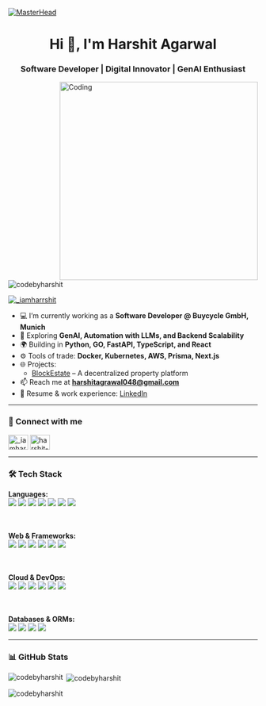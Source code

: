[![MasterHead](https://repository-images.githubusercontent.com/588181932/e36ec678-7984-4cdd-8e4c-a3932772ff8e)](https://www.linkedin.com/in/harshit-agarwal-326361191/)
<h1 align="center">Hi 👋, I'm Harshit Agarwal</h1>
<h3 align="center">Software Developer | Digital Innovator | GenAI Enthusiast</h3>

<img align="right" alt="Coding" width="400" src="https://codersera.com/blog/wp-content/uploads/2019/07/BLOG-23-L-3.jpg">

<p align="left">
  <img src="https://komarev.com/ghpvc/?username=codebyharshit&label=Profile%20views&color=0e75b6&style=flat" alt="codebyharshit" />
</p>

<p align="left">
  <a href="https://twitter.com/_iamharrshit" target="blank"><img src="https://img.shields.io/twitter/follow/_iamharrshit?logo=twitter&style=for-the-badge" alt="_iamharrshit" /></a>
</p>

- 💻 I’m currently working as a **Software Developer @ Buycycle GmbH, Munich**
- 🧠 Exploring **GenAI, Automation with LLMs, and Backend Scalability**
- 🌍 Building in **Python, GO, FastAPI, TypeScript, and React**
- ⚙️ Tools of trade: **Docker, Kubernetes, AWS, Prisma, Next.js**
- 🌐 Projects:
  - [BlockEstate](https://blockestate.vercel.app/) – A decentralized property platform
- 📫 Reach me at **harshitagrawal048@gmail.com**
- 🧾 Resume & work experience: [LinkedIn](https://www.linkedin.com/in/harshit-agarwal)

---

<h3 align="left">🔗 Connect with me</h3>
<p align="left">
  <a href="https://twitter.com/_iamharrshit" target="blank"><img align="center" src="https://raw.githubusercontent.com/rahuldkjain/github-profile-readme-generator/master/src/images/icons/Social/twitter.svg" alt="_iamharrshit" height="30" width="40" /></a>
  <a href="https://linkedin.com/in/harshit-agarwal-326361191" target="blank"><img align="center" src="https://raw.githubusercontent.com/rahuldkjain/github-profile-readme-generator/master/src/images/icons/Social/linked-in-alt.svg" alt="harshit-agarwal-326361191" height="30" width="40" /></a>
</p>

---

<h3 align="left">🛠️ Tech Stack</h3>
<p align="left">
  <b>Languages:</b><br>
  <img src="https://img.shields.io/badge/C-blue?style=flat-square&logo=c" />
  <img src="https://img.shields.io/badge/C++-blue?style=flat-square&logo=cpp" />
  <img src="https://img.shields.io/badge/Go-00ADD8?style=flat-square&logo=go" />
  <img src="https://img.shields.io/badge/Python-3776AB?style=flat-square&logo=python" />
  <img src="https://img.shields.io/badge/TypeScript-007ACC?style=flat-square&logo=typescript" />
  <img src="https://img.shields.io/badge/JavaScript-F7DF1E?style=flat-square&logo=javascript" />
  <img src="https://img.shields.io/badge/Rust-000000?style=flat-square&logo=rust" />

  <br><br><b>Web & Frameworks:</b><br>
  <img src="https://img.shields.io/badge/React-61DAFB?style=flat-square&logo=react" />
  <img src="https://img.shields.io/badge/Next.js-000000?style=flat-square&logo=next.js" />
  <img src="https://img.shields.io/badge/Flask-black?style=flat-square&logo=flask" />
  <img src="https://img.shields.io/badge/FastAPI-009688?style=flat-square&logo=fastapi" />
  <img src="https://img.shields.io/badge/Spring_Boot-6DB33F?style=flat-square&logo=spring-boot" />
  <img src="https://img.shields.io/badge/Tailwind_CSS-38B2AC?style=flat-square&logo=tailwind-css" />

  <br><br><b>Cloud & DevOps:</b><br>
  <img src="https://img.shields.io/badge/AWS-232F3E?style=flat-square&logo=amazon-aws" />
  <img src="https://img.shields.io/badge/GCP-4285F4?style=flat-square&logo=google-cloud" />
  <img src="https://img.shields.io/badge/Azure-0078D4?style=flat-square&logo=microsoft-azure" />
  <img src="https://img.shields.io/badge/Docker-2496ED?style=flat-square&logo=docker" />
  <img src="https://img.shields.io/badge/Kubernetes-326CE5?style=flat-square&logo=kubernetes" />
  <img src="https://img.shields.io/badge/Terraform-623CE4?style=flat-square&logo=terraform" />

  <br><br><b>Databases & ORMs:</b><br>
  <img src="https://img.shields.io/badge/MySQL-4479A1?style=flat-square&logo=mysql" />
  <img src="https://img.shields.io/badge/PostgreSQL-336791?style=flat-square&logo=postgresql" />
  <img src="https://img.shields.io/badge/MongoDB-47A248?style=flat-square&logo=mongodb" />
  <img src="https://img.shields.io/badge/Prisma-2D3748?style=flat-square&logo=prisma" />
</p>

---

<h3 align="left">📊 GitHub Stats</h3>

<p><img align="left" src="https://github-readme-stats.vercel.app/api/top-langs?username=codebyharshit&show_icons=true&locale=en&layout=compact" alt="codebyharshit" /></p>

<p>&nbsp;<img align="center" src="https://github-readme-stats.vercel.app/api?username=codebyharshit&show_icons=true&locale=en" alt="codebyharshit" /></p>

<p><img align="center" src="https://github-readme-streak-stats.herokuapp.com/?user=codebyharshit&" alt="codebyharshit" /></p>
